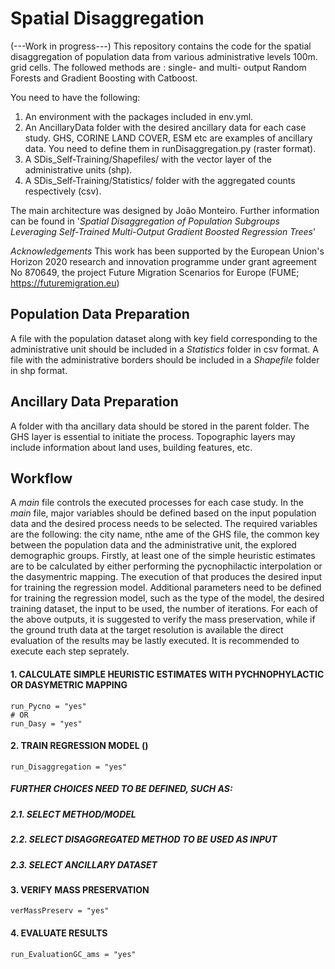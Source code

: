 # Spatial Disaggregation
(---Work in progress---)
This repository contains the code for the spatial disaggregation of population data from various administrative levels 100m. grid cells.
The followed methods are : single- and multi- output Random Forests and Gradient Boosting with Catboost.

You need to have the following:
1. An environment with the packages included in env.yml.
2. An AncillaryData folder with the desired ancillary data for each case study. GHS, CORINE LAND COVER, ESM etc are examples of ancillary data. 
You need to define them in runDisaggregation.py (raster format).
3. A SDis_Self-Training/Shapefiles/ with the vector layer of the administrative units (shp).
4. A SDis_Self-Training/Statistics/ folder with the aggregated counts respectively (csv).

The main architecture was designed by João Monteiro.
Further information can be found in '*Spatial Disaggregation of Population Subgroups Leveraging Self-Trained Multi-Output Gradient Boosted Regression Trees*'

*Acknowledgements*
This work has been supported by the European Union's Horizon 2020 research and innovation programme under grant agreement No 870649, the project Future Migration Scenarios for Europe (FUME; https://futuremigration.eu)

## Population Data Preparation
A file with the population dataset along with key field corresponding to the administrative unit should be included in a *Statistics* folder in csv format. A file with the administrative borders should be included in a *Shapefile* folder in shp format.

## Ancillary Data Preparation
A folder with tha ancillary data should be stored in the parent folder. The GHS layer is essential to initiate the process. Topographic layers may include information about land uses, building features, etc.

## Workflow
A *main* file controls the executed processes for each case study. In the *main* file, major variables should be defined based on the input population data and the desired process needs to be selected. The required variables are the following: the city name, nthe ame of the GHS file, the common key between the population data and the administrative unit, the explored demographic groups. Firstly, at least one of the simple heuristic estimates are to be calculated by either performing the pycnophilactic interpolation or the dasymentric mapping. The execution of that produces the desired input for training the regression model. 
Additional parameters need to be defined for training the regression model, such as the type of the model, the desired training dataset, the input to be used, the number of iterations. 
For each of the above outputs, it is suggested to verify the mass preservation, while if the ground truth data at the target resolution is available the direct evaluation of the results may be lastly executed. It is recommended to execute each step seprately.   

#### 1. CALCULATE SIMPLE HEURISTIC ESTIMATES WITH PYCHNOPHYLACTIC OR DASYMETRIC MAPPING
```
run_Pycno = "yes"
# OR
run_Dasy = "yes"
```
#### 2. TRAIN REGRESSION MODEL ()
```
run_Disaggregation = "yes"
```
##### FURTHER CHOICES NEED TO BE DEFINED, SUCH AS:
##### 2.1. SELECT METHOD/MODEL      
##### 2.2. SELECT DISAGGREGATED METHOD TO BE USED AS INPUT   
##### 2.3. SELECT ANCILLARY DATASET

#### 3. VERIFY MASS PRESERVATION
```
verMassPreserv = "yes"
```
#### 4. EVALUATE RESULTS
```
run_EvaluationGC_ams = "yes"
```

